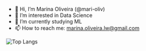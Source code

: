 - 👋 Hi, I’m Marina Oliveira (@mari-oliv)
- 👀 I’m interested in Data Science
- 🌱 I’m currently studying ML
- 📫 How to reach me: marina.oliveira.lw@gmail.com

<!---
mari-oliv/mari-oliv is a ✨ special ✨ repository because its `README.md` (this file) appears on your GitHub profile.
You can click the Preview link to take a look at your changes.
--->
![Top Langs](https://github-readme-stats.vercel.app/api/top-langs/?username=mari-oliv&hide_progress=true&count-private=true)
